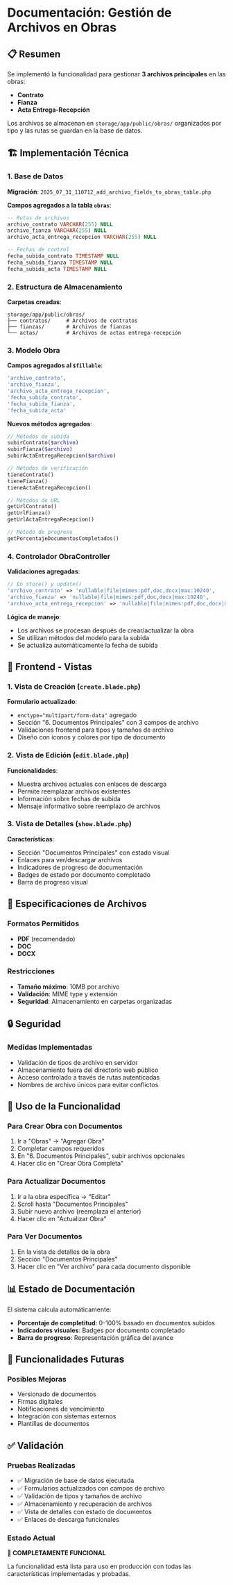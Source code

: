 # Documentación: Gestión de Archivos en Obras

## 📋 Resumen

Se implementó la funcionalidad para gestionar **3 archivos principales** en las obras:
- **Contrato**
- **Fianza** 
- **Acta Entrega-Recepción**

Los archivos se almacenan en `storage/app/public/obras/` organizados por tipo y las rutas se guardan en la base de datos.

## 🏗️ Implementación Técnica

### 1. Base de Datos

**Migración**: `2025_07_31_110712_add_archivo_fields_to_obras_table.php`

**Campos agregados a la tabla `obras`**:
```sql
-- Rutas de archivos
archivo_contrato VARCHAR(255) NULL
archivo_fianza VARCHAR(255) NULL  
archivo_acta_entrega_recepcion VARCHAR(255) NULL

-- Fechas de control
fecha_subida_contrato TIMESTAMP NULL
fecha_subida_fianza TIMESTAMP NULL
fecha_subida_acta TIMESTAMP NULL
```

### 2. Estructura de Almacenamiento

**Carpetas creadas**:
```
storage/app/public/obras/
├── contratos/     # Archivos de contratos
├── fianzas/       # Archivos de fianzas  
└── actas/         # Archivos de actas entrega-recepción
```

### 3. Modelo Obra

**Campos agregados al `$fillable`**:
```php
'archivo_contrato',
'archivo_fianza', 
'archivo_acta_entrega_recepcion',
'fecha_subida_contrato',
'fecha_subida_fianza',
'fecha_subida_acta'
```

**Nuevos métodos agregados**:
```php
// Métodos de subida
subirContrato($archivo)
subirFianza($archivo)
subirActaEntregaRecepcion($archivo)

// Métodos de verificación
tieneContrato()
tieneFianza()
tieneActaEntregaRecepcion()

// Métodos de URL
getUrlContrato()
getUrlFianza()
getUrlActaEntregaRecepcion()

// Método de progreso
getPorcentajeDocumentosCompletados()
```

### 4. Controlador ObraController

**Validaciones agregadas**:
```php
// En store() y update()
'archivo_contrato' => 'nullable|file|mimes:pdf,doc,docx|max:10240',
'archivo_fianza' => 'nullable|file|mimes:pdf,doc,docx|max:10240', 
'archivo_acta_entrega_recepcion' => 'nullable|file|mimes:pdf,doc,docx|max:10240'
```

**Lógica de manejo**:
- Los archivos se procesan después de crear/actualizar la obra
- Se utilizan métodos del modelo para la subida
- Se actualiza automáticamente la fecha de subida

## 🎨 Frontend - Vistas

### 1. Vista de Creación (`create.blade.php`)

**Formulario actualizado**:
- `enctype="multipart/form-data"` agregado
- Sección "6. Documentos Principales" con 3 campos de archivo
- Validaciones frontend para tipos y tamaños de archivo
- Diseño con iconos y colores por tipo de documento

### 2. Vista de Edición (`edit.blade.php`)

**Funcionalidades**:
- Muestra archivos actuales con enlaces de descarga
- Permite reemplazar archivos existentes
- Información sobre fechas de subida
- Mensaje informativo sobre reemplazo de archivos

### 3. Vista de Detalles (`show.blade.php`)

**Características**:
- Sección "Documentos Principales" con estado visual
- Enlaces para ver/descargar archivos
- Indicadores de progreso de documentación
- Badges de estado por documento completado
- Barra de progreso visual

## 📁 Especificaciones de Archivos

### Formatos Permitidos
- **PDF** (recomendado)
- **DOC** 
- **DOCX**

### Restricciones
- **Tamaño máximo**: 10MB por archivo
- **Validación**: MIME type y extensión
- **Seguridad**: Almacenamiento en carpetas organizadas

## 🔒 Seguridad

### Medidas Implementadas
- Validación de tipos de archivo en servidor
- Almacenamiento fuera del directorio web público
- Acceso controlado a través de rutas autenticadas
- Nombres de archivo únicos para evitar conflictos

## 🚀 Uso de la Funcionalidad

### Para Crear Obra con Documentos
1. Ir a "Obras" → "Agregar Obra"
2. Completar campos requeridos
3. En "6. Documentos Principales", subir archivos opcionales
4. Hacer clic en "Crear Obra Completa"

### Para Actualizar Documentos
1. Ir a la obra específica → "Editar"
2. Scroll hasta "Documentos Principales"
3. Subir nuevo archivo (reemplaza el anterior)
4. Hacer clic en "Actualizar Obra"

### Para Ver Documentos
1. En la vista de detalles de la obra
2. Sección "Documentos Principales"
3. Hacer clic en "Ver archivo" para cada documento disponible

## 📊 Estado de Documentación

El sistema calcula automáticamente:
- **Porcentaje de completitud**: 0-100% basado en documentos subidos
- **Indicadores visuales**: Badges por documento completado
- **Barra de progreso**: Representación gráfica del avance

## 🔄 Funcionalidades Futuras

### Posibles Mejoras
- Versionado de documentos
- Firmas digitales
- Notificaciones de vencimiento
- Integración con sistemas externos
- Plantillas de documentos

## ✅ Validación

### Pruebas Realizadas
- ✅ Migración de base de datos ejecutada
- ✅ Formularios actualizados con campos de archivo
- ✅ Validación de tipos y tamaños de archivo
- ✅ Almacenamiento y recuperación de archivos
- ✅ Vista de detalles con estado de documentos
- ✅ Enlaces de descarga funcionales

### Estado Actual
**🎉 COMPLETAMENTE FUNCIONAL**

La funcionalidad está lista para uso en producción con todas las características implementadas y probadas.
